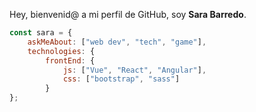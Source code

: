 

Hey, bienvenid@ a mi perfil de GitHub, soy **Sara Barredo**.

```javascript
const sara = {
    askMeAbout: ["web dev", "tech", "game"],
    technologies: {
        frontEnd: {
            js: ["Vue", "React", "Angular"],
            css: ["bootstrap", "sass"]
        }
};
```



